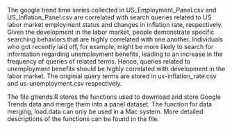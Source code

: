The google trend time series collected in US_Employment_Panel.csv and US_Inflation_Panel.csv are correlated with search queries related to US labor market employment status and changes in inflation rate, respectively. Given the development in the labor market, people demonstrate specific searching behaviors that are highly correlated with one another. Individuals who got recently laid off, for example, might be more likely to search for information regarding unemployment benefits, leading to an increase in the frequency of queries of related terms. Hence, queries related to unemployment benefits should be highly correlated with development in the labor market. The originial query terms are stored in us-inflation_rate.csv and us-unemployment.csv respectively.

The file gtrends.R stores the functions used to download and store Google Trends data and merge them into a panel dataset. The function for data merging, load.data can only be used in a Mac system. More detailed descriptions of the functions can be found in the file.